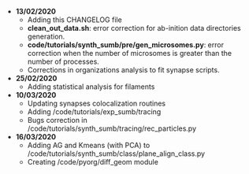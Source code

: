 * **13/02/2020**
    + Adding this CHANGELOG file
    + **clean_out_data.sh**: error correction for ab-inition data directories generation.
    + **code/tutorials/synth_sumb/pre/gen_microsomes.py**: error correction when the number of microsomes is greater than the number of processes.
    + Corrections in organizations analysis to fit synapse scripts.  
* **25/02/2020**
    + Adding statistical analysis for filaments
* **10/03/2020**
    + Updating synapses colocalization routines
    + Adding /code/tutorials/exp_sumb/tracing
    + Bugs correction in /code/tutorials/synth_sumb/tracing/rec_particles.py
* **16/03/2020**
    + Adding AG and Kmeans (with PCA) to /code/tutorials/synth_sumb/class/plane_align_class.py
    + Creating /code/pyorg/diff_geom module